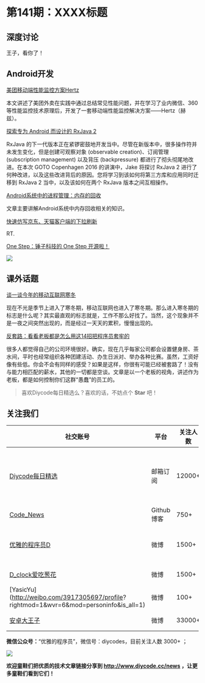 # 第141期：XXXX标题

## 深度讨论

[]()

王子，看你了！

## Android开发

[美团移动端性能监控方案Hertz](http://tech.meituan.com/hertz.html)

本文讲述了美团外卖在实践中通过总结常见性能问题，并在学习了业内微信、360等性能监控技术原理后，开发了一套移动端性能监控解决方案——Hertz（赫兹）。

[探索专为 Android 而设计的 RxJava 2](https://realm.io/cn/news/gotocph-jake-wharton-exploring-rxjava2-android/)

RxJava 的下一代版本正在紧锣密鼓地开发当中。尽管在新版本中，很多操作符并未发生变化，但是创建可观察对象 (observable creation)、订阅管理 (subscription management) 以及背压 (backpressure) 都进行了彻头彻尾地改进。在本次 GOTO Copenhagen 2016 的讲演中，Jake 将探讨 RxJava 2 进行了何种改进，以及这些改进背后的原因。您将学习到该如何将第三方库和应用同时迁移到 RxJava 2 当中，以及该如何在两个 RxJava 版本之间互相操作。

[Android系统中的进程管理：内存的回收](http://qiangbo.space/2016-12-08/AndroidAnatomy_Process_Recycle/)

文章主要讲解Android系统中内存回收相关的知识。

[快速仿写京东、天猫客户端的下拉刷新](http://www.jianshu.com/p/9daaa87045d0)

RT.

[One Step：锤子科技的 One Step 开源啦！](https://github.com/SmartisanTech/android)

![](https://camo.githubusercontent.com/897d4f84233a7131ffc3cb2b4394914c04b9140a/687474703a2f2f7374617469632e736d6172746973616e6f732e636e2f636f6d6d6f6e2f696d672f74686972642d6d656469756d2f6f6e652d737465702d69636f6e5f386461623932336635332e706e67)

## 课外话题

[谈一谈今年的移动互联网寒冬](http://mp.weixin.qq.com/s/wmp7Jo5VreuKDrqPkHhNyQ)

现在不光是季节上进入了寒冬期，移动互联网也进入了寒冬期。那么进入寒冬期的标志是什么呢？其实最直观的标志就是，工作不那么好找了。当然，这个现象并不是一夜之间突然出现的，而是经过一天天的累积，慢慢出现的。

[反套路：看看老板都是怎么用这14招把程序员套牢的](http://mp.weixin.qq.com/s/5THtsoG8lUOZz4gqeQ2ppQ)

很多人都觉得自己的公司环境很好。确实，现在几乎每家公司都会设置健身房、茶水间，平时也经常组织各种团建活动、办生日派对、举办各种比赛。虽然，工资好像有些低。你会不会有同样的感受？如果是这样，你很有可能已经被套路了！没有与能力相匹配的薪水，其他的一切都是空谈。文章是以一个老板的视角，讲述作为老板，都是如何控制你们这群“愚蠢”的员工的。

> 喜欢Diycode每日精选么？喜欢的话，不妨点个 **Star** 吧！

## 关注我们

| 社交账号  |  平台  | 关注人数 | 说明 |
| -------- | -------- | -------- | -------- |
| [Diycode每日精选](http://list.qq.com/cgi-bin/qf_invite?id=d469993d2c888e971c0fbb2309c4d84256968386b126b967)|   邮箱订阅  | 12000+ | 每日分享一次Android、iOS、Swfit技术干货  |
| [Code_News](https://github.com/DiyCodes/code_news) |    Github博客  |750+ | 每日邮件推送列表  |
| [优雅的程序员D](http://weibo.com/u/5891258264) |   微博  | 1500+ | 官方微博，每日分享开源信息  |
| [D_clock爱吃葱花](http://weibo.com/u/2480694892)  |   微博  | 1500+ | 日报发起人  |
|[YasicYu](http://weibo.com/3917305697/profile? rightmod=1&wvr=6&mod=personinfo&is_all=1)  |   微博  | 100+ | 日报发起人  |
|[安卓大王子](http://weibo.com/apkbus/)   |   微博  | 33000+ | 日报发起人  |

**微信公众号：**“优雅的程序员”，微信号：diycodes，目前关注人数 3000+ ；

![](http://upload-images.jianshu.io/upload_images/1846413-b42abfa70f909099.jpg?imageMogr2/auto-orient/strip%7CimageView2/2/w/1240)

**欢迎童鞋们把优质的技术文章链接分享到 http://www.diycode.cc/news ，让更多童鞋们看到它们！**